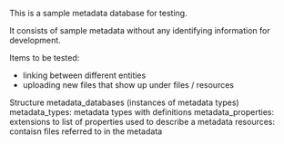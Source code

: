 This is a sample metadata database for testing.

It consists of sample metadata without any identifying information for development.

Items to be tested:
- linking between different entities
- uploading new files that show up under files / resources

Structure
metadata_databases (instances of metadata types)
metadata_types: metadata types with definitions
metadata_properties: extensions to list of properties used to describe a metadata
resources: contaisn files referred to in the metadata 
